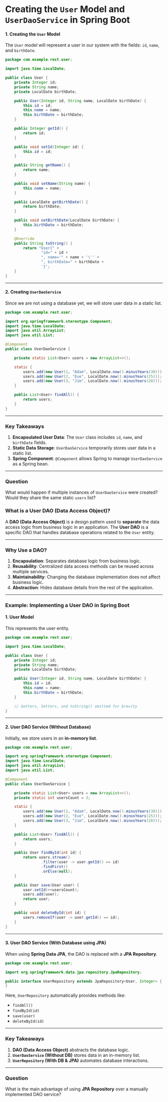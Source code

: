 # Creating the `User` Model and `UserDaoService` in Spring Boot

#### **1. Creating the `User` Model**

The `User` model will represent a user in our system with the fields: `id`,
`name`, and `birthDate`.

```java
package com.example.rest.user;

import java.time.LocalDate;

public class User {
    private Integer id;
    private String name;
    private LocalDate birthDate;

    public User(Integer id, String name, LocalDate birthDate) {
        this.id = id;
        this.name = name;
        this.birthDate = birthDate;
    }

    public Integer getId() {
        return id;
    }

    public void setId(Integer id) {
        this.id = id;
    }

    public String getName() {
        return name;
    }

    public void setName(String name) {
        this.name = name;
    }

    public LocalDate getBirthDate() {
        return birthDate;
    }

    public void setBirthDate(LocalDate birthDate) {
        this.birthDate = birthDate;
    }

    @Override
    public String toString() {
        return "User{" +
                "id=" + id +
                ", name='" + name + '\'' +
                ", birthDate=" + birthDate +
                '}';
    }
}
```

---

#### **2. Creating `UserDaoService`**

Since we are not using a database yet, we will store user data in a static list.

```java
package com.example.rest.user;

import org.springframework.stereotype.Component;
import java.time.LocalDate;
import java.util.ArrayList;
import java.util.List;

@Component
public class UserDaoService {

    private static List<User> users = new ArrayList<>();

    static {
        users.add(new User(1, "Adam", LocalDate.now().minusYears(30)));
        users.add(new User(2, "Eve", LocalDate.now().minusYears(25)));
        users.add(new User(3, "Jim", LocalDate.now().minusYears(20)));
    }

    public List<User> findAll() {
        return users;
    }
}
```

---

### **Key Takeaways**

1. **Encapsulated User Data**: The `User` class includes `id`, `name`, and
   `birthDate` fields.
2. **Static Data Storage**: `UserDaoService` temporarily stores user data in a
   static list.
3. **Spring Component**: `@Component` allows Spring to manage `UserDaoService`
   as a Spring bean.

---

### **Question**

What would happen if multiple instances of `UserDaoService` were created? Would
they share the same static `users` list?

### **What is a User DAO (Data Access Object)?**

A **DAO (Data Access Object)** is a design pattern used to **separate** the data
access logic from business logic in an application. The **User DAO** is a
specific DAO that handles database operations related to the `User` entity.

---

### **Why Use a DAO?**

1. **Encapsulation**: Separates database logic from business logic.
2. **Reusability**: Centralized data access methods can be reused across
   multiple services.
3. **Maintainability**: Changing the database implementation does not affect
   business logic.
4. **Abstraction**: Hides database details from the rest of the application.

---

### **Example: Implementing a User DAO in Spring Boot**

#### **1. User Model**

This represents the user entity.

```java
package com.example.rest.user;

import java.time.LocalDate;

public class User {
    private Integer id;
    private String name;
    private LocalDate birthDate;

    public User(Integer id, String name, LocalDate birthDate) {
        this.id = id;
        this.name = name;
        this.birthDate = birthDate;
    }

    // Getters, Setters, and toString() omitted for brevity
}
```

---

#### **2. User DAO Service (Without Database)**

Initially, we store users in an **in-memory list**.

```java
package com.example.rest.user;

import org.springframework.stereotype.Component;
import java.time.LocalDate;
import java.util.ArrayList;
import java.util.List;

@Component
public class UserDaoService {

    private static List<User> users = new ArrayList<>();
    private static int usersCount = 3;

    static {
        users.add(new User(1, "Adam", LocalDate.now().minusYears(30)));
        users.add(new User(2, "Eve", LocalDate.now().minusYears(25)));
        users.add(new User(3, "Jim", LocalDate.now().minusYears(20)));
    }

    public List<User> findAll() {
        return users;
    }

    public User findById(int id) {
        return users.stream()
                .filter(user -> user.getId() == id)
                .findFirst()
                .orElse(null);
    }

    public User save(User user) {
        user.setId(++usersCount);
        users.add(user);
        return user;
    }

    public void deleteById(int id) {
        users.removeIf(user -> user.getId() == id);
    }
}
```

---

#### **3. User DAO Service (With Database using JPA)**

When using **Spring Data JPA**, the DAO is replaced with a **JPA Repository**.

```java
package com.example.rest.user;

import org.springframework.data.jpa.repository.JpaRepository;

public interface UserRepository extends JpaRepository<User, Integer> {
}
```

Here, `UserRepository` automatically provides methods like:

- `findAll()`
- `findById(id)`
- `save(user)`
- `deleteById(id)`

---

### **Key Takeaways**

1. **DAO (Data Access Object)** abstracts the database logic.
2. **`UserDaoService` (Without DB)** stores data in an in-memory list.
3. **`UserRepository` (With DB & JPA)** automates database interactions.

---

### **Question**

What is the main advantage of using **JPA Repository** over a manually
implemented DAO service?
